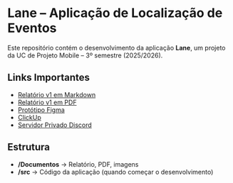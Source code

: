 # Lane – Aplicação de Localização de Eventos

Este repositório contém o desenvolvimento da aplicação **Lane**, um projeto da UC de Projeto Mobile – 3º semestre (2025/2026).

## Links Importantes
- [Relatório v1 em Markdown](g08-relatorio-v1.md)
- [Relatório v1 em PDF](g08-relatorio-v1.pdf)  
- [Protótipo Figma](https://www.figma.com/make/vswsO7IQaQb8flOO56HPa4/Event-Location-Mobile-App?node-id=0-1&t=h6hJrMpZQfViGIBV-1)  
- [ClickUp](https://app.clickup.com/90151662103/v/s/90156861389)  
- [Servidor Privado Discord](https://discord.gg/N9EJm2re)

## Estrutura
- **/Documentos** → Relatório, PDF, imagens  
- **/src** → Código da aplicação (quando começar o desenvolvimento) 
